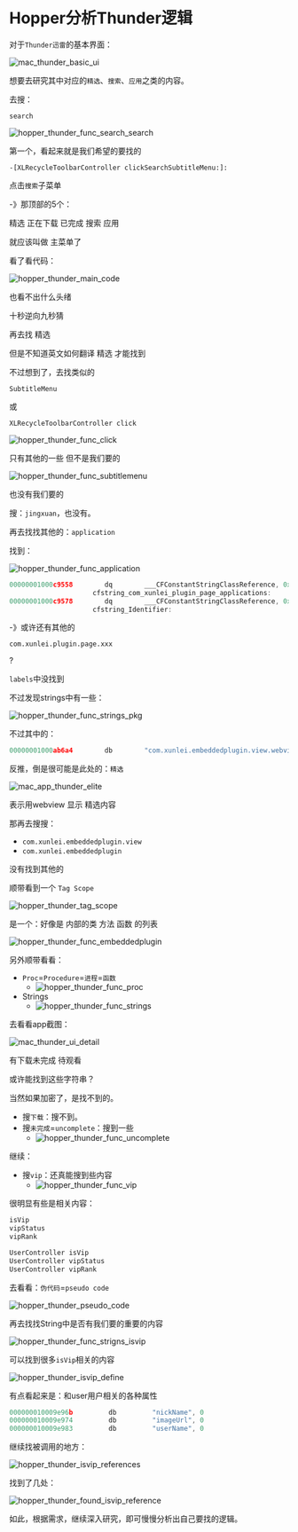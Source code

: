 # Hopper分析Thunder逻辑

对于`Thunder迅雷`的基本界面：

![mac_thunder_basic_ui](../../assets/img/mac_thunder_basic_ui.png)

想要去研究其中对应的`精选`、`搜索`、`应用`之类的内容。

去搜：

`search`

![hopper_thunder_func_search_search](../../assets/img/hopper_thunder_func_search_search.png)

第一个，看起来就是我们希望的要找的

`-[XLRecycleToolbarController clickSearchSubtitleMenu:]:`

点击`搜索`子菜单

-》那顶部的5个：

精选 正在下载 已完成 搜索 应用

就应该叫做 主菜单了

看了看代码：

![hopper_thunder_main_code](../../assets/img/hopper_thunder_main_code.png)

也看不出什么头绪

十秒逆向九秒猜

再去找 精选

但是不知道英文如何翻译 精选 才能找到

不过想到了，去找类似的 

`SubtitleMenu`

或

`XLRecycleToolbarController click`

![hopper_thunder_func_click](../../assets/img/hopper_thunder_func_click.png)

只有其他的一些 但不是我们要的

![hopper_thunder_func_subtitlemenu](../../assets/img/hopper_thunder_func_subtitlemenu.png)

也没有我们要的

搜：`jingxuan`，也没有。

再去找找其他的：`application`

找到：

![hopper_thunder_func_application](../../assets/img/hopper_thunder_func_application.png)

```c
00000001000c9558        dq        ___CFConstantStringClassReference, 0x7c8, 0x1000b1a88, 0x16 ; "com.xunlei.plugin.page", DATA XREF=___56+[XLHostPageController __XS5H3XA3RXEDCO23XNT2RO4L3LER__]_block_invoke+55
                     cfstring_com_xunlei_plugin_page_applications:
00000001000c9578        dq        ___CFConstantStringClassReference, 0x7c8, 0x1000b1ac7, 0x23 ; "com.xunlei.plugin.page.applications", DATA XREF=-[XLHostPageController plugin:loadSubPluginsForIdentifer:]+100
                     cfstring_Identifier:
```

-》或许还有其他的

`com.xunlei.plugin.page.xxx`

?

`labels`中没找到 

不过发现strings中有一些：

![hopper_thunder_func_strings_pkg](../../assets/img/hopper_thunder_func_strings_pkg.png)

不过其中的：

```c
00000001000ab6a4        db        "com.xunlei.embeddedplugin.view.webview", 0 ; DATA XREF=cfstring_com_xunlei_embeddedplugin_view_webview
```

反推，倒是很可能是此处的：`精选`

![mac_app_thunder_elite](../../assets/img/mac_app_thunder_elite.png)

表示用webview 显示 精选内容

那再去搜搜：

* `com.xunlei.embeddedplugin.view`
* `com.xunlei.embeddedplugin`

没有找到其他的

顺带看到一个 `Tag Scope`

![hopper_thunder_tag_scope](../../assets/img/hopper_thunder_tag_scope.png)

是一个：好像是 内部的类 方法 函数 的列表

![hopper_thunder_func_embeddedplugin](../../assets/img/hopper_thunder_func_embeddedplugin.png)

另外顺带看看：

* `Proc`=`Procedure`=`进程`=`函数`
  * ![hopper_thunder_func_proc](../../assets/img/hopper_thunder_func_proc.png)
* Strings
  * ![hopper_thunder_func_strings](../../assets/img/hopper_thunder_func_strings.png)

去看看app截图：

![mac_thunder_ui_detail](../../assets/img/mac_thunder_ui_detail.png)

有下载未完成 待观看

或许能找到这些字符串？

当然如果加密了，是找不到的。

* 搜`下载`：搜不到。
* 搜`未完成`=`uncomplete`：搜到一些
  * ![hopper_thunder_func_uncomplete](../../assets/img/hopper_thunder_func_uncomplete.png)

继续：

* 搜`vip`：还真能搜到些内容
  * ![hopper_thunder_func_vip](../../assets/img/hopper_thunder_func_vip.png)

很明显有些是相关内容：

```c
isVip
vipStatus
vipRank

UserController isVip
UserController vipStatus
UserController vipRank
```

去看看：`伪代码`=`pseudo code`

![hopper_thunder_pseudo_code](../../assets/img/hopper_thunder_pseudo_code.png)

再去找找String中是否有我们要的重要的内容

![hopper_thunder_func_strigns_isvip](../../assets/img/hopper_thunder_func_strigns_isvip.png)

可以找到很多`isVip`相关的内容

![hopper_thunder_isvip_define](../../assets/img/hopper_thunder_isvip_define.png)

有点看起来是：和user用户相关的各种属性

```c
000000010009e96b         db         "nickName", 0                               ; DATA XREF=0x1000cc0d8, 0x1000cc6c0, 0x1000d3120, 0x1000de3b0, 0x1000f5708
000000010009e974         db         "imageUrl", 0                               ; DATA XREF=0x1000d3198, 0x1000f5710
000000010009e983         db         "userName", 0                               ; DATA XREF=0x1000cc120, 0x1000cc708, 0x1000d3138, 0x1000de380, 0x1000f5720
```

继续找被调用的地方：

![hopper_thunder_isvip_references](../../assets/img/hopper_thunder_isvip_references.png)

找到了几处：

![hopper_thunder_found_isvip_reference](../../assets/img/hopper_thunder_found_isvip_reference.png)

如此，根据需求，继续深入研究，即可慢慢分析出自己要找的逻辑。
